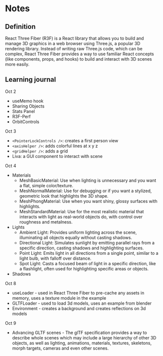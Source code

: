 # Notes

## Definition

React Three Fiber (R3F) is a React library that allows you to build and manage 3D graphics in a web browser using Three.js, a popular 3D rendering library. Instead of writing raw Three.js code, which can be complex, React Three Fiber provides a way to use familiar React concepts (like components, props, and hooks) to build and interact with 3D scenes more easily.

## Learning journal

Oct 2
- useMemo hook
- Sharing Objects
- Stats Panel
- R3F-Perf
- OrbitControls

Oct 3
- `<PointerLockControls />`: creates a first person view
- `<axisHelper />`: adds colorful lines at x y z
- `<gridHelper />`: adds a grid
- Liva: a GUI component to interact with scene 

Oct 4
- Materials
  - MeshBasicMaterial: Use when lighting is unnecessary and you want a flat, simple color/texture.
  - MeshNormalMaterial: Use for debugging or if you want a stylized, geometric look that highlights the 3D shape.
  - MeshPhongMaterial: Use when you want shiny, glossy surfaces with highlights.
  - MeshStandardMaterial: Use for the most realistic material that interacts with light as real-world objects do, with control over roughness and metalness.
- Lights
  - Ambient Light: Provides uniform lighting across the scene, illuminating all objects equally without casting shadows.
  - Directional Light: Simulates sunlight by emitting parallel rays from a specific direction, casting shadows and highlighting surfaces.
  - Point Light: Emits light in all directions from a single point, similar to a light bulb, with falloff over distance.
  - Spot Light: Casts a focused beam of light in a specific direction, like a flashlight, often used for highlighting specific areas or objects.
- Shadows

Oct 8
- useLoader -  used in React Three Fiber to pre-cache any assets in memory, uses a texture module in the example
- GLTFLoader - used to load 3d models, uses an example from blender
- Environment - creates a background and creates reflections on 3d models

Oct 9
- Advancing GLTF scenes - The glTF specification provides a way to describe whole scenes which may include a large hierarchy of other 3D objects, as well as lighting, animations, materials, textures, skeletons, morph targets, cameras and even other scenes.

